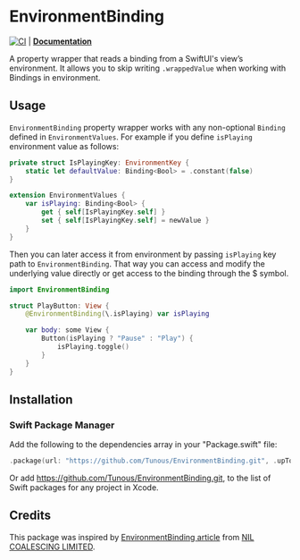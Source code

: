 # EnvironmentBinding

[![CI](https://github.com/Tunous/EnvironmentBinding/actions/workflows/main.yml/badge.svg)](https://github.com/Tunous/EnvironmentBinding/actions/workflows/main.yml) | [**Documentation**](https://tunous.github.io/EnvironmentBinding/documentation/environmentbinding/)

A property wrapper that reads a binding from a SwiftUI's view’s environment. It allows you to skip writing `.wrappedValue` when working with Bindings in environment.

## Usage

`EnvironmentBinding` property wrapper works with any non-optional `Binding` defined in `EnvironmentValues`.
For example if you define `isPlaying` environment value as follows:

```swift
private struct IsPlayingKey: EnvironmentKey {
    static let defaultValue: Binding<Bool> = .constant(false)
}

extension EnvironmentValues {
    var isPlaying: Binding<Bool> {
        get { self[IsPlayingKey.self] }
        set { self[IsPlayingKey.self] = newValue }
    }
}
```

Then you can later access it from environment by passing `isPlaying` key path to `EnvironmentBinding`. That way you can access and modify the underlying value directly or get access to the binding through the $ symbol.

```swift
import EnvironmentBinding

struct PlayButton: View {
    @EnvironmentBinding(\.isPlaying) var isPlaying

    var body: some View {
        Button(isPlaying ? "Pause" : "Play") {
            isPlaying.toggle()
        }
    }
}
```


## Installation

### Swift Package Manager

Add the following to the dependencies array in your "Package.swift" file:

```swift
.package(url: "https://github.com/Tunous/EnvironmentBinding.git", .upToNextMajor(from: "1.0.0"))
```

Or add https://github.com/Tunous/EnvironmentBinding.git, to the list of Swift packages for any project in Xcode.

## Credits

This package was inspired by [EnvironmentBinding article](https://lostmoa.com/blog/EnvironmentBinding/) from [NIL COALESCING LIMITED](https://nilcoalescing.com/about/).

